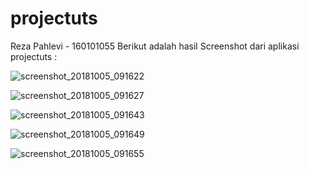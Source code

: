 # projectuts
Reza Pahlevi - 160101055
Berikut adalah hasil Screenshot dari aplikasi projectuts :

![screenshot_20181005_091622](https://user-images.githubusercontent.com/43104066/46513427-8788e700-c882-11e8-8a21-03d6f093b5c9.jpg)

![screenshot_20181005_091627](https://user-images.githubusercontent.com/43104066/46513424-86f05080-c882-11e8-8cf2-854a4fb4a533.jpg)

![screenshot_20181005_091643](https://user-images.githubusercontent.com/43104066/46513423-8657ba00-c882-11e8-87a5-ba36208c67a3.jpg)

![screenshot_20181005_091649](https://user-images.githubusercontent.com/43104066/46513422-85bf2380-c882-11e8-893f-b886440d1a93.jpg)

![screenshot_20181005_091655](https://user-images.githubusercontent.com/43104066/46513420-85bf2380-c882-11e8-8473-dc099115881b.jpg)





